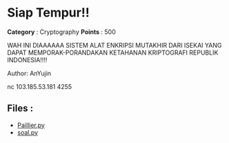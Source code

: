 # Siap Tempur!!

**Category** : Cryptography
**Points** : 500

WAH INI DIAAAAAA SISTEM ALAT ENKRIPSI MUTAKHIR DARI ISEKAI YANG DAPAT MEMPORAK-PORANDAKAN KETAHANAN KRIPTOGRAFI REPUBLIK INDONESIA!!!!


Author: AnYujin

nc 103.185.53.181 4255

## Files : 
 - [Paillier.py](./Paillier.py)
 - [soal.py](./soal.py)


